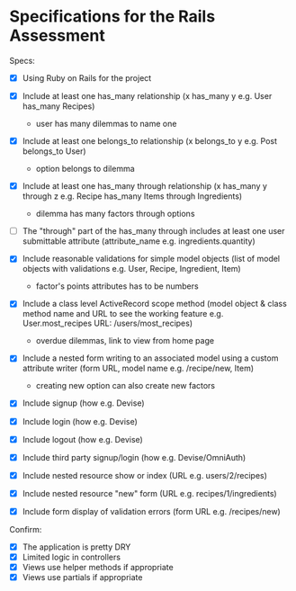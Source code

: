 # Specifications for the Rails Assessment

Specs:
- [x] Using Ruby on Rails for the project
- [x] Include at least one has_many relationship (x has_many y e.g. User has_many Recipes) 
    - user has many dilemmas to name one

- [x] Include at least one belongs_to relationship (x belongs_to y e.g. Post belongs_to User)
    - option belongs to dilemma

- [x] Include at least one has_many through relationship (x has_many y through z e.g. Recipe has_many Items through Ingredients)
    - dilemma has many factors through options

- [ ] The "through" part of the has_many through includes at least one user submittable attribute (attribute_name e.g. ingredients.quantity)

- [x] Include reasonable validations for simple model objects (list of model objects with validations e.g. User, Recipe, Ingredient, Item)
    - factor's points attributes has to be numbers

- [x] Include a class level ActiveRecord scope method (model object & class method name and URL to see the working feature e.g. User.most_recipes URL: /users/most_recipes)
    - overdue dilemmas, link to view from home page

- [x] Include a nested form writing to an associated model using a custom attribute writer (form URL, model name e.g. /recipe/new, Item)
    - creating new option can also create new factors

- [x] Include signup (how e.g. Devise)
- [x] Include login (how e.g. Devise)
- [x] Include logout (how e.g. Devise)
- [x] Include third party signup/login (how e.g. Devise/OmniAuth)
- [x] Include nested resource show or index (URL e.g. users/2/recipes)
- [x] Include nested resource "new" form (URL e.g. recipes/1/ingredients)
- [x] Include form display of validation errors (form URL e.g. /recipes/new)

Confirm:
- [x] The application is pretty DRY
- [x] Limited logic in controllers
- [x] Views use helper methods if appropriate
- [x] Views use partials if appropriate
